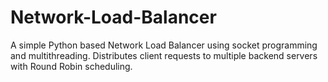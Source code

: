 # Network-Load-Balancer
A simple Python based Network Load Balancer using socket programming and multithreading. Distributes client requests to multiple backend servers with Round Robin scheduling.
